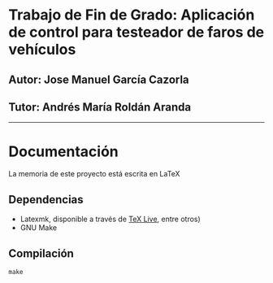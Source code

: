 # Trabajo de Fin de Grado: Aplicación de control para testeador de faros de vehículos
## Autor: Jose Manuel García Cazorla
## Tutor: Andrés María Roldán Aranda

---

# Documentación

La memoria de este proyecto está escrita en LaTeX

## Dependencias

- Latexmk, disponible a través de [TeX Live](https://www.tug.org/texlive/), entre otros)
- GNU Make

## Compilación

```
make
```
